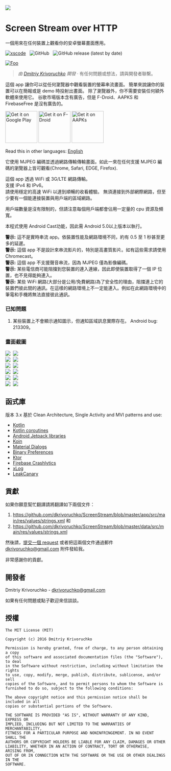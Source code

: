 ![](screenshots/about_image_full.png)
# Screen Stream over HTTP
一個用來在任何裝置上觀看你的安卓螢幕畫面應用。

[![xscode](https://img.shields.io/badge/Available%20on-xs%3Acode-blue?style=?style=plastic&logo=appveyor&logo=data:image/png;base64,iVBORw0KGgoAAAANSUhEUgAAAEAAAABACAMAAACdt4HsAAAAGXRFWHRTb2Z0d2FyZQBBZG9iZSBJbWFnZVJlYWR5ccllPAAAAAZQTFRF////////VXz1bAAAAAJ0Uk5T/wDltzBKAAAAlUlEQVR42uzXSwqAMAwE0Mn9L+3Ggtgkk35QwcnSJo9S+yGwM9DCooCbgn4YrJ4CIPUcQF7/XSBbx2TEz4sAZ2q1RAECBAiYBlCtvwN+KiYAlG7UDGj59MViT9hOwEqAhYCtAsUZvL6I6W8c2wcbd+LIWSCHSTeSAAECngN4xxIDSK9f4B9t377Wd7H5Nt7/Xz8eAgwAvesLRjYYPuUAAAAASUVORK5CYII=)](https://xscode.com/dkrivoruchko/ScreenStream) &nbsp; ![GitHub](https://img.shields.io/github/license/dkrivoruchko/ScreenStream) &nbsp; ![GitHub release (latest by date)](https://img.shields.io/github/v/release/dkrivoruchko/ScreenStream)

[![Foo](https://xscode.com/assets/promo-banner.svg)](https://xscode.com/dkrivoruchko/ScreenStream)

> *由 [Dmitriy Krivoruchko](dkrivoruchko@gmail.com) 開發* &middot; 有任何問題或想法，請與開發者聯繫。

這個 app 讓你可以從任何瀏覽器中觀看裝置的螢幕串流畫面。
簡單來說讓你的裝置可以在簡報或是 demo 時投射出畫面。
除了瀏覽器外，你不需要安裝任何額外軟體來使用它。
谷歌市場版本含有廣告，但是 F-Droid、AAPKS 和 FirebaseFree 是沒有廣告的。

<a href='https://play.google.com/store/apps/details?id=info.dvkr.screenstream'><img alt='Get it on Google Play' src='https://play.google.com/intl/en_us/badges/images/generic/en_badge_web_generic.png' height="100"/></a> <a href="https://f-droid.org/packages/info.dvkr.screenstream/" target="_blank"><img src="https://f-droid.org/badge/get-it-on.png" alt="Get it on F-Droid" height="100"/></a> <a href="https://aapks.com/apk/screen-stream/"><img src="https://aapks.com/get.png" alt="Get it on AAPKs" height="100"/></a>

Read this in other languages: [English](README.md)

它使用 MJPEG 編碼並透過網路傳輸傳輸畫面。如此一來在任何支援 MJPEG 編碼的瀏覽器上皆可觀看(Chrome, Safari, EDGE, Firefox).

這個 app 透過 WiFi 或 3G/LTE 網路傳輸。<br>
支援 IPv4 和 IPv6。<br>
請使用穩定的高速 WiFi 以達到順暢的收看體驗。
無須連接到外部網際網路，但至少要有一個能連接裝置與用戶端的區域網路。

用戶端數量是沒有限制的，但請注意每個用戶端都會佔用一定量的 cpu 資源及頻寬。

本程式使用 Android Cast功能，因此需 Android 5.0以上版本以執行。

**警示:** 這不是實時串流 app。依裝置性能及網路環境不同，約有 0.5 至 1 秒甚至更多的延遲。<br>
**警示:** 這個 app 不是設計來串流影片的，特別是高畫質影片。如有這些需求請使用 Chromecast。<br>
**警示:** 這個 app 不支援聲音串流，因為 MJPEG 僅為影像編碼。<br>
**警示:** 某些電信商可能阻擋到您裝置的連入連線，因此即使裝置取得了一個 IP 位置，也不見得能夠連入。<br>
**警示:** 某些 WiFi 網路(大部分是公用/免費網路)為了安全性的理由，阻擋連上它的裝置們彼此間的通訊。在這樣的網路環境上不一定能連入。例如在此網路環境中的筆電和手機將無法直接彼此通訊。

### 已知問題

1. 某些裝置上不會顯示通知圖示，但通知區域訊息實際存在。 Android bug: 213309。

### 畫面截圖

![](screenshots/screenshot_1.png)&nbsp;
![](screenshots/screenshot_2.png)<br>
![](screenshots/screenshot_3.png)&nbsp;
![](screenshots/screenshot_4.png)<br>
![](screenshots/screenshot_5.png)&nbsp;
![](screenshots/screenshot_6.png)<br>
![](screenshots/screenshot_7.png)&nbsp;
![](screenshots/screenshot_8.png)<br>
![](screenshots/screenshot_9.png)&nbsp;
![](screenshots/screenshot_10.png)<br>
![](screenshots/screenshot_11.png)&nbsp;
![](screenshots/screenshot_12.png)

## 函式庫

版本 3.x 基於  Clean Architecture, Single Activity and MVI patterns and use:
* [Kotlin](https://kotlinlang.org)
* [Kotlin coroutines](https://github.com/Kotlin/kotlinx.coroutines)
* [Android Jetpack libraries](https://developer.android.com/jetpack/)
* [Koin](https://github.com/Ekito/koin)
* [Material Dialogs](https://github.com/afollestad/material-dialogs)
* [Binary Preferences](https://github.com/iamironz/binaryprefs)
* [Ktor](https://ktor.io/)
* [Firebase Crashlytics](https://firebase.google.com/docs/crashlytics)
* [xLog](https://github.com/elvishew/xLog)
* [LeakCanary](https://github.com/square/leakcanary)

## 貢獻

如果你願意幫忙翻譯請將翻譯如下兩個文件：

1. https://github.com/dkrivoruchko/ScreenStream/blob/master/app/src/main/res/values/strings.xml 和
2. https://github.com/dkrivoruchko/ScreenStream/blob/master/data/src/main/res/values/strings.xml

然後請，[提交一個 request](https://help.github.com/en/articles/creating-a-pull-request) 或者把這兩個文件通過郵件 <dkrivoruchko@gmail.com> 附件發給我。

非常感謝你的貢獻。

## 開發者

Dmitriy Krivoruchko - <dkrivoruchko@gmail.com>

如果有任何問題或點子歡迎來信談談。

## 授權

```
The MIT License (MIT)

Copyright (c) 2016 Dmitriy Krivoruchko

Permission is hereby granted, free of charge, to any person obtaining a copy
of this software and associated documentation files (the "Software"), to deal
in the Software without restriction, including without limitation the rights
to use, copy, modify, merge, publish, distribute, sublicense, and/or sell
copies of the Software, and to permit persons to whom the Software is
furnished to do so, subject to the following conditions:

The above copyright notice and this permission notice shall be included in all
copies or substantial portions of the Software.

THE SOFTWARE IS PROVIDED "AS IS", WITHOUT WARRANTY OF ANY KIND, EXPRESS OR
IMPLIED, INCLUDING BUT NOT LIMITED TO THE WARRANTIES OF MERCHANTABILITY,
FITNESS FOR A PARTICULAR PURPOSE AND NONINFRINGEMENT. IN NO EVENT SHALL THE
AUTHORS OR COPYRIGHT HOLDERS BE LIABLE FOR ANY CLAIM, DAMAGES OR OTHER
LIABILITY, WHETHER IN AN ACTION OF CONTRACT, TORT OR OTHERWISE, ARISING FROM,
OUT OF OR IN CONNECTION WITH THE SOFTWARE OR THE USE OR OTHER DEALINGS IN THE
SOFTWARE.
```
